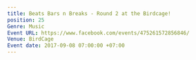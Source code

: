 ```yaml
---
title: Beats Bars n Breaks - Round 2 at the Birdcage!
position: 25
Genre: Music
Event URL: https://www.facebook.com/events/475261572856846/
Venue: BirdCage
Event date: 2017-09-08 07:00:00 +07:00
---
```


